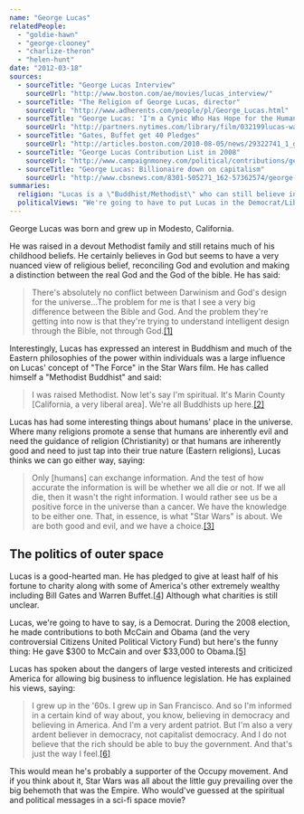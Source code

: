 ```yaml
---
name: "George Lucas"
relatedPeople:
  - "goldie-hawn"
  - "george-clooney"
  - "charlize-theron"
  - "helen-hunt"
date: "2012-03-18"
sources:
  - sourceTitle: "George Lucas Interview"
    sourceUrl: "http://www.boston.com/ae/movies/lucas_interview/"
  - sourceTitle: "The Religion of George Lucas, director"
    sourceUrl: "http://www.adherents.com/people/pl/George_Lucas.html"
  - sourceTitle: "George Lucas: 'I'm a Cynic Who Has Hope for the Human Race"
    sourceUrl: "http://partners.nytimes.com/library/film/032199lucas-wars-excerpts.html"
  - sourceTitle: "Gates, Buffet get 40 Pledges"
    sourceUrl: "http://articles.boston.com/2010-08-05/news/29322741_1_gates-and-buffett-pledge-philanthropy"
  - sourceTitle: "George Lucas Contribution List in 2008"
    sourceUrl: "http://www.campaignmoney.com/political/contributions/george-lucas.asp?cycle=08"
  - sourceTitle: "George Lucas: Billionaire down on capitalism"
    sourceUrl: "http://www.cbsnews.com/8301-505271_162-57362574/george-lucas-billionaire-down-on-capitalism/"
summaries:
  religion: "Lucas is a \"Buddhist/Methodist\" who can still believe in evolution and an optimistic view of human nature."
  politicalViews: "We're going to have to put Lucas in the Democrat/Liberal camp for his rejection of big business power and a giant contribution to the 2008 Obama campaign."
---
```


George Lucas was born and grew up in Modesto, California.

He was raised in a devout Methodist family and still retains much of his childhood beliefs. He certainly believes in God but seems to have a very nuanced view of religious belief, reconciling God and evolution and making a distinction between the real God and the God of the bible. He has said:

>There's absolutely no conflict between Darwinism and God's design for the universe…The problem for me is that I see a very big difference between the Bible and God. And the problem they're getting into now is that they're trying to understand intelligent design through the Bible, not through God.<a class="source-citation" href="#http%3A%2F%2Fwww.boston.com%2Fae%2Fmovies%2Flucas_interview%2F" title="George Lucas Interview">[1]</a>

Interestingly, Lucas has expressed an interest in Buddhism and much of the Eastern philosophies of the power within individuals was a large influence on Lucas' concept of "The Force" in the Star Wars film. He has called himself a "Methodist Buddhist" and said:

>I was raised Methodist. Now let's say I'm spiritual. It's Marin County [California, a very liberal area]. We're all Buddhists up here.<a class="source-citation" href="#http%3A%2F%2Fwww.adherents.com%2Fpeople%2Fpl%2FGeorge_Lucas.html" title="The Religion of George Lucas, director">[2]</a>

Lucas has had some interesting things about humans' place in the universe. Where many religions promote a sense that humans are inherently evil and need the guidance of religion (Christianity) or that humans are inherently good and need to just tap into their true nature (Eastern religions), Lucas thinks we can go either way, saying:

>Only [humans] can exchange information. And the test of how accurate the information is will be whether we all die or not. If we all die, then it wasn't the right information. I would rather see us be a positive force in the universe than a cancer. We have the knowledge to be either one. That, in essence, is what "Star Wars" is about. We are both good and evil, and we have a choice.<a class="source-citation" href="#http%3A%2F%2Fpartners.nytimes.com%2Flibrary%2Ffilm%2F032199lucas-wars-excerpts.html" title="George Lucas: &apos;I&apos;m a Cynic Who Has Hope for the Human Race">[3]</a>

## The politics of outer space

Lucas is a good-hearted man. He has pledged to give at least half of his fortune to charity along with some of America's other extremely wealthy including Bill Gates and Warren Buffet.<a class="source-citation" href="#http%3A%2F%2Farticles.boston.com%2F2010-08-05%2Fnews%2F29322741_1_gates-and-buffett-pledge-philanthropy" title="Gates, Buffet get 40 Pledges">[4]</a> Although what charities is still unclear.

Lucas, we're going to have to say, is a Democrat. During the 2008 election, he made contributions to both McCain and Obama (and the very controversial Citizens United Political Victory Fund) but here's the funny thing: He gave $300 to McCain and over $33,000 to Obama.<a class="source-citation" href="#http%3A%2F%2Fwww.campaignmoney.com%2Fpolitical%2Fcontributions%2Fgeorge-lucas.asp%3Fcycle%3D08" title="George Lucas Contribution List in 2008">[5]</a>

Lucas has spoken about the dangers of large vested interests and criticized America for allowing big business to influence legislation. He has explained his views, saying:

>I grew up in the '60s. I grew up in San Francisco. And so I'm informed in a certain kind of way about, you know, believing in democracy and believing in America. And I'm a very ardent patriot. But I'm also a very ardent believer in democracy, not capitalist democracy. And I do not believe that the rich should be able to buy the government. And that's just the way I feel.<a class="source-citation" href="#http%3A%2F%2Fwww.cbsnews.com%2F8301-505271_162-57362574%2Fgeorge-lucas-billionaire-down-on-capitalism%2F" title="George Lucas: Billionaire down on capitalism">[6]</a>

This would mean he's probably a supporter of the Occupy movement. And if you think about it, Star Wars was all about the little guy prevailing over the big behemoth that was the Empire. Who would've guessed at the spiritual and political messages in a sci-fi space movie?